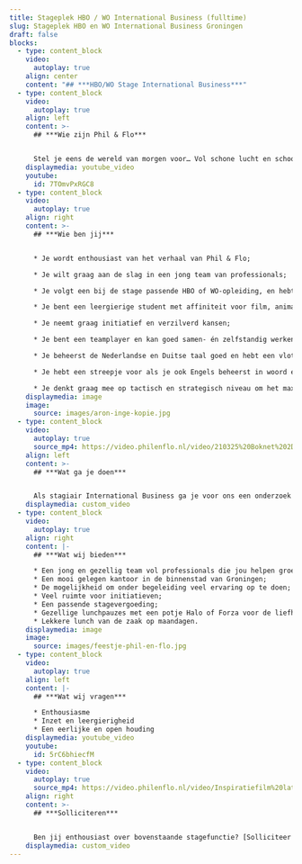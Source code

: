 ```yaml
---
title: Stageplek HBO / WO International Business (fulltime)
slug: Stageplek HBO en WO International Business Groningen
draft: false
blocks:
  - type: content_block
    video:
      autoplay: true
    align: center
    content: "## ***HBO/WO Stage International Business***"
  - type: content_block
    video:
      autoplay: true
    align: left
    content: >-
      ## ***Wie zijn Phil & Flo***


      Stel je eens de wereld van morgen voor… Vol schone lucht en schoon water. Waar alle kinderen naar school kunnen en waar elk mens toegang heeft tot de beste zorg. Omdat te bereiken zetten we onze creativiteit in voor de sectoren die in onze ogen het verschil gaan maken; Innovatieve Technologie, zorg, duurzame energie, onderwijs, goede doelen en fair food. Wat denk jij? Vertel het ons. Zodat we samen de stappen kunnen zetten die nu nodig zijn. Met onze creativiteit en het meest krachtige communicatiemiddel dat onze voorouders al gebruikten: visualisatie. In het verleden met grotschilderingen en handgebaren, nu met waanzinnige 3D animaties, Virtual Reality en interactieve video’s. Samen met jou vormen wij het beste en leukste team, voor een snelle transitie naar een mooie toekomst. ***Wij zijn Phil & Flo, wij verbeelden de wereld van morgen***.
    displaymedia: youtube_video
    youtube:
      id: 7TOmvPxRGC8
  - type: content_block
    video:
      autoplay: true
    align: right
    content: >-
      ## ***Wie ben jij***


      * Je wordt enthousiast van het verhaal van Phil & Flo;

      * Je wilt graag aan de slag in een jong team van professionals;

      * Je volgt een bij de stage passende HBO of WO-opleiding, en hebt al ervaring als verkoper;

      * Je bent een leergierige student met affiniteit voor film, animatie en design;

      * Je neemt graag initiatief en verzilverd kansen;

      * Je bent een teamplayer en kan goed samen- én zelfstandig werken;

      * Je beheerst de Nederlandse en Duitse taal goed en hebt een vlotte pen;

      * Je hebt een streepje voor als je ook Engels beheerst in woord en geschrift;

      * Je denkt graag mee op tactisch en strategisch niveau om het maximale resultaat te bereiken.
    displaymedia: image
    image:
      source: images/aron-inge-kopie.jpg
  - type: content_block
    video:
      autoplay: true
      source_mp4: https://video.philenflo.nl/video/210325%20Boknet%202D%20kunst%20-%20Phil%20en%20Flo%202D%20animaties.mp4
    align: left
    content: >-
      ## ***Wat ga je doen***


      Als stagiair International Business ga je voor ons een onderzoek uitvoeren voor de Duitse markt. We helpen je om een gepaste onderzoeksvraag te vinden. Naast je onderzoeksopdracht help je ons bij onze dagelijkse bedrijfsvoering. Aan het begin van je stage ondersteun je ons salesteam met het schrijven van offertes en het bijwonen van verschillende meetings. Zodra je thuis bent in ons CRM-systeem en naarmate je meer ervaring op doet, krijg je meer vrijheid en pionier jij in de Duitse markt. Voor dit segment ondersteun jij ons door het genereren van leads. Je beheert je eigen klantrelaties en zet leads om in nieuwe klanten en partnerships. Je werkt nauw samen met je sales collega’s en onze projectmanagers. Zij ondersteunen je en helpen je om de fijne kneepjes van het vak te leren. Tot slot speel je een actieve rol in onze salesmeetings, en denk je met je frisse inzichten mee over kansen, en optimalisaties in onze verkoop en relatiebeheer voor de Nederlandse en Duitse markt.
    displaymedia: custom_video
  - type: content_block
    video:
      autoplay: true
    align: right
    content: |-
      ## ***Wat wij bieden***

      * Een jong en gezellig team vol professionals die jou helpen groeien;
      * Een mooi gelegen kantoor in de binnenstad van Groningen;
      * De mogelijkheid om onder begeleiding veel ervaring op te doen;
      * Veel ruimte voor initiatieven;
      * Een passende stagevergoeding;
      * Gezellige lunchpauzes met een potje Halo of Forza voor de liefhebbers;
      * Lekkere lunch van de zaak op maandagen.
    displaymedia: image
    image:
      source: images/feestje-phil-en-flo.jpg
  - type: content_block
    video:
      autoplay: true
    align: left
    content: |-
      ## ***Wat wij vragen***

      * Enthousiasme
      * Inzet en leergierigheid
      * Een eerlijke en open houding
    displaymedia: youtube_video
    youtube:
      id: 5rC6bhiecfM
  - type: content_block
    video:
      autoplay: true
      source_mp4: https://video.philenflo.nl/video/Inspiratiefilm%20laten%20maken%20NOM%20-%20Phil%20en%20Flo.mp4
    align: right
    content: >-
      ## ***Solliciteren***


      Ben jij enthousiast over bovenstaande stagefunctie? [Solliciteer dan snel](https://www.philenflo.nl/stage/) door je CV en motivatie (in video- of briefvorm) op te sturen. Heb je vragen, dan kan je ons altijd even bellen. Hopelijk tot binnenkort!
    displaymedia: custom_video
---
```

